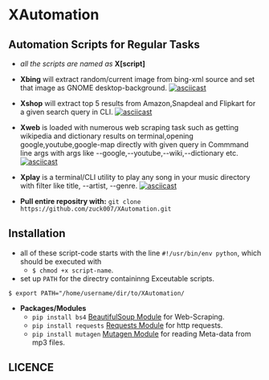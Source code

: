 # XAutomation
Automation Scripts for Regular Tasks
------
* *all the scripts are named as* **X[script]**

* **Xbing** will extract random/current image from bing-xml source and set that image as GNOME desktop-background.
    [![asciicast](https://asciinema.org/a/cluwriwyhvvd491dxmurg8uoz.png)](https://asciinema.org/a/cluwriwyhvvd491dxmurg8uoz)

* **Xshop** will extract top 5 results from Amazon,Snapdeal and Flipkart for a given search query in CLI.
   [![asciicast](https://asciinema.org/a/82fs8136fh0j8uit55tygb9zo.png)](https://asciinema.org/a/82fs8136fh0j8uit55tygb9zo)

* **Xweb** is loaded with numerous web scraping task such as getting wikipedia and dictionary results on terminal,opening google,youtube,google-map directly with given query in Commmand line args with args like --google,--youtube,--wiki,--dictionary etc.   
    [![asciicast](https://asciinema.org/a/3ga9yfom6afi7j6xhnjkfddrn.png)](https://asciinema.org/a/3ga9yfom6afi7j6xhnjkfddrn)

* **Xplay** is a terminal/CLI utility to play any song in your music directory with filter like title, --artist, --genre.
    [![asciicast](https://asciinema.org/a/3mrqtrmkfcjhqet3f4mz4l3td.png)](https://asciinema.org/a/3mrqtrmkfcjhqet3f4mz4l3td)
* **Pull entire repositry with:**
 `git clone https://github.com/zuck007/XAutomation.git`

## Installation
  * all of these script-code starts with the line `#!/usr/bin/env python`, which should be executed with
    * `$ chmod +x script-name`.
  * set up `PATH` for the directry containinng Exceutable scripts.

  ``
  $ export PATH="/home/username/dir/to/XAutomation/
  ``

* **Packages/Modules**
    * `pip install bs4` [BeautifulSoup Module](http://www.crummy.com/software/BeautifulSoup/) for Web-Scraping.
    * `pip install requests` [Requests Module](http://docs.python-requests.org/en/master/) for http requests.
    * `pip install mutagen` [Mutagen Module](https://mutagen.readthedocs.org/en/latest/) for reading Meta-data from mp3 files.

## LICENCE
